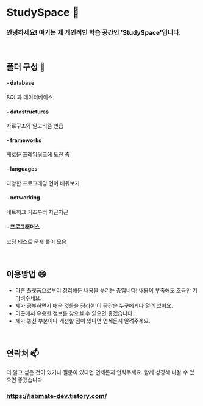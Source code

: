 # StudySpace 🚀
### 안녕하세요! 여기는 제 개인적인 학습 공간인 'StudySpace'입니다. 

<br>

## 폴더 구성 📂
#### - database
SQL과 데이터베이스
#### - datastructures
자료구조와 알고리즘 연습
#### - frameworks
새로운 프레임워크에 도전 중
#### - languages
다양한 프로그래밍 언어 배워보기
#### - networking
네트워크 기초부터 차근차근
#### - 프로그래머스
코딩 테스트 문제 풀이 모음

<br>

## 이용방법 😄
- 다른 플랫폼으로부터 정리해둔 내용을 옮기는 중입니다! 내용이 부족해도 조금만 기다려주세요.
- 제가 공부하면서 배운 것들을 정리한 이 공간은 누구에게나 열려 있어요. 
- 이곳에서 유용한 정보를 찾으실 수 있으면 좋겠습니다. 
- 제가 놓친 부분이나 개선할 점이 있다면 언제든지 알려주세요.

<br>

## 연락처 📫 
더 알고 싶은 것이 있거나 질문이 있다면 언제든지 연락주세요. 함께 성장해 나갈 수 있으면 좋겠습니다.
### https://labmate-dev.tistory.com/
